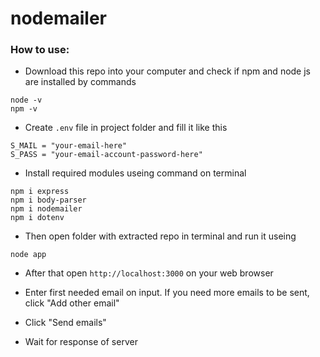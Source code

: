 # nodemailer

### How to use:
- Download this repo into your computer and check if npm and node js are installed by commands

```
node -v
npm -v
```

- Create `.env` file in project folder and fill it like this

```
S_MAIL = "your-email-here"
S_PASS = "your-email-account-password-here"
```

- Install required modules useing command on terminal
```
npm i express
npm i body-parser
npm i nodemailer
npm i dotenv
```

- Then open folder with extracted repo in terminal and run it useing

```
node app
```

- After that open `http://localhost:3000` on your web browser

- Enter first needed email on input. If you need more emails to be sent, click "Add other email"

- Click "Send emails"

- Wait for response of server
